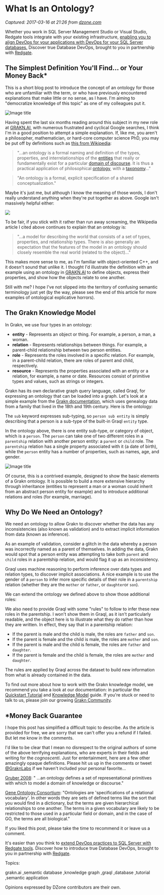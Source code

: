 # What Is an Ontology?

_Captured: 2017-03-16 at 21:26 from [dzone.com](https://dzone.com/articles/what-is-an-ontology?edition=283884&utm_source=Daily%20Digest&utm_medium=email&utm_campaign=dd%202017-03-16)_

Whether you work in SQL Server Management Studio or Visual Studio, Redgate tools integrate with your existing infrastructure, [enabling you to align DevOps for your applications with DevOps for your SQL Server databases.](https://dzone.com/go?i=188128&u=http%3A%2F%2Fwww.red-gate.com%2Fsolutions%2Fdatabase-devops%2F%3Futm_source%3Ddzone%26utm_medium%3Ddisplayad%26utm_content%3Ddbdevops_keep%26utm_campaign%3Dsqltoolbelt%26utm_term%3Dtextad-25667) Discover true Database DevOps, brought to you in partnership with [Redgate](https://dzone.com/go?i=188128&u=http%3A%2F%2Fwww.red-gate.com%2Fsolutions%2Fdatabase-devops%2F%3Futm_source%3Ddzone%26utm_medium%3Ddisplayad%26utm_content%3Ddbdevops_keep%26utm_campaign%3Dsqltoolbelt%26utm_term%3Dtextad-25667).

## The Simplest Definition You'll Find… or Your Money Back*

This is a short blog post to introduce the concept of an ontology for those who are unfamiliar with the term, or who have previously encountered explanations that make little or no sense, as I have. I'm aiming to "democratize knowledge of this topic" as one of my colleagues put it.

![Image title](https://dzone.com/storage/temp/4626727-maze-cheating.jpg)

Having spent the last six months reading around this subject in my new role at [GRAKN.AI](https://grakn.ai/), with numerous frustrated and cyclical Google searches, I think I'm in a good position to attempt a simple explanation. If, like me, you aren't a philosopher, mathematician, or hard-core computer science PhD, you may be put off by definitions such as [this from Wikipedia](https://en.wikipedia.org/wiki/Ontology_%28information_science%29):

> "…an ontology is a formal naming and definition of the types, properties, and interrelationships of the [entities](https://en.wikipedia.org/wiki/Entities) that really or fundamentally exist for a particular [domain of discourse](https://en.wikipedia.org/wiki/Domain_of_discourse). It is thus a practical application of philosophical [ontology](https://en.wikipedia.org/wiki/Ontology), with a [taxonomy](https://en.wikipedia.org/wiki/Taxonomy_%28general%29)…"

> "An ontology is a formal, explicit specification of a shared conceptualization."

Maybe it's just me, but although I know the meaning of those words, I don't really understand anything when they're put together as above. Google isn't massively helpful either:

![](https://cdn-images-1.medium.com/max/1600/1*ookd6N7k3MgHKKh6B-IoyQ.png)

To be fair, if you stick with it rather than run away screaming, the Wikipedia article I cited above continues to explain that an ontology is:

> "…a model for describing the world that consists of a set of types, properties, and relationship types. There is also generally an expectation that the features of the model in an ontology should closely resemble the real world (related to the object)…"

This makes more sense to me, as I'm familiar with object-oriented C++, and it doesn't sound that unlike it. I thought I'd illustrate the definition with an example using an ontology in [GRAKN.AI](https://grakn.ai/) to define objects, express their properties, and show how the objects relate to one another.

Still with me? I hope I've not slipped into the territory of confusing semantic terminology just yet (by the way, please see the end of this article for more examples of ontological explicative horrors).

## The Grakn Knowledge Model

In Grakn, we use four types in an ontology:

  * **entity** \- Represents an object or thing. For example, a person, a man, a woman.
  * **relation** \- Represents relationships between things. For example, a parent-child relationship between two person entities.
  * **role** \- Represents the roles involved in a specific relation. For example, in a parent-child relation, there are roles of parent and child, respectively.
  * **resource** \- Represents the properties associated with an entity or a relation, for example, a name or date. Resources consist of primitive types and values, such as strings or integers.

Grakn has its own declarative graph query language, called Graql, for expressing an ontology that can be loaded into a graph. Let's look at a simple example from the [Grakn documentation](https://grakn.ai/pages/index.html), which uses genealogy data from a family that lived in the 18th and 19th century. Here is the ontology:

The `sub` keyword expresses sub-typing, so `person sub entity` is simply describing that a person is a sub-type of the built-in Graql `entity` type.

In the ontology above, there is one entity sub-type, or category of object, which is a `person`. The `person` can take one of two different roles in a `parentship` relation with another person entity: a `parent` or `child` role. The `parentship` relation has a single property associated with it (a date of birth), while the `person` entity has a number of properties, such as names, age, and gender.

![Image title](https://dzone.com/storage/temp/4626730-1vz5hicyhsqjgf7vbmo4pfa.jpeg)

Of course, this is a contrived example, designed to show the basic elements of a Grakn ontology. It is possible to build a more extensive hierarchy through inheritance (entities to represent a man or a woman could inherit from an abstract person entity for example) and to introduce additional relations and roles (for example, marriage).

## Why Do We Need an Ontology?

We need an ontology to allow Grakn to discover whether the data has any inconsistencies (also known as validation) and to extract implicit information from data (known as inference).

As an example of validation, consider a glitch in the data whereby a person was incorrectly named as a parent of themselves. In adding the data, Grakn would spot that a person entity was attempting to take both `parent` and `child` roles in a parentship relation, and would flag it up as an inconsistency.

Graql uses machine reasoning to perform inference over data types and relation types, to discover implicit associations. A nice example is to use the gender of a `person` to infer more specific details of their role in a `parentship` relation (whether they are the `mother` or `father`, or `daughter`or `son`).

We can extend the ontology we defined above to show those additional roles:

We also need to provide Graql with some "rules" to follow to infer these new roles in the parentship. I won't show them in Graql, as it isn't particularly readable, and the object here is to illustrate what they do rather than how they are written. In effect, they say that in a parentship relation:

  * If the parent is male and the child is male, the roles are `father` and `son`.
  * If the parent is female and the child is male, the roles are `mother` and `son`.
  * If the parent is male and the child is female, the roles are `father` and `daughter`.
  * If the parent is female and the child is female, the roles are `mother` and `daughter`.

The rules are applied by Graql across the dataset to build new information from what is already contained in the data.

To find out more about how to work with the Grakn knowledge model, we recommend you take a look at our documentation: in particular the [Quickstart Tutorial](https://grakn.ai/pages/documentation/get-started/quickstart-tutorial.html) and [Knowledge Model](https://grakn.ai/pages/documentation/the-fundamentals/grakn-knowledge-model.html) guide. If you're stuck or need to talk to us, please join our growing [Grakn Community](https://grakn.ai/community.html).

## *Money Back Guarantee

I hope this post has simplified a difficult topic to describe. As the article is provided for free, we are sorry that we can't offer you a refund if I failed. But let me know in the comments.

I'd like to be clear that I mean no disrespect to the original authors of some of the above terrifying explanations, who are experts in their fields and writing for the _cognoscenti_. Just for entertainment, here are a few other amazingly opaque definitions. Please hit us up in the comments or tweet [@GraknLabs](https://twitter.com/graknlabs) if we haven't included your personal favorite…

[Gruber 2008](http://web.dfc.unibo.it/buzzetti/IUcorso2007-08/mdidattici/ontology-definition-2007.htm): " …an ontology defines a set of representational primitives with which to model a domain of knowledge or discourse."

[Gene Ontology Consortium](http://www.geneontology.org/faq/what-ontology): "Ontologies are 'specifications of a relational vocabulary'. In other words they are sets of defined terms like the sort that you would find in a dictionary, but the terms are given hierarchical relationships to one another. The terms in a given vocabulary are likely to be restricted to those used in a particular field or domain, and in the case of GO, the terms are all biological."

If you liked this post, please take the time to recommend it or leave us a comment.

It's easier than you think to [extend DevOps practices to SQL Server with Redgate tools](https://dzone.com/go?i=188129&u=http%3A%2F%2Fwww.red-gate.com%2Fsolutions%2Fdatabase-devops%2F%3Futm_source%3Ddzone%26utm_medium%3Ddisplayad%26utm_content%3Ddbdevops_keep%26utm_campaign%3Dsqltoolbelt%26utm_term%3Dtextad-25673). Discover how to introduce true Database DevOps, brought to you in partnership with [Redgate](https://dzone.com/go?i=188129&u=http%3A%2F%2Fwww.red-gate.com%2Fsolutions%2Fdatabase-devops%2F%3Futm_source%3Ddzone%26utm_medium%3Ddisplayad%26utm_content%3Ddbdevops_keep%26utm_campaign%3Dsqltoolbelt%26utm_term%3Dtextad-25673).

Topics:

grakn.ai ,semantic database ,knowledge graph ,graql ,database ,tutorial ,semantic application

Opinions expressed by DZone contributors are their own.
